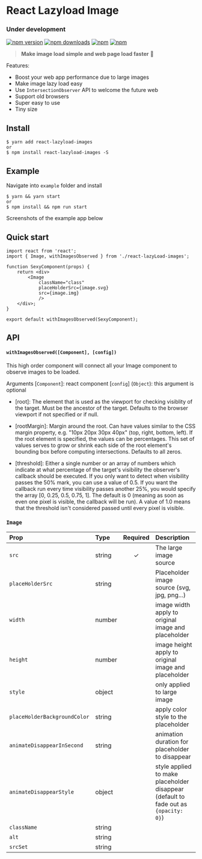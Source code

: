 # React Lazyload Image
### Under development

[![npm version](https://img.shields.io/npm/v/react-lazyload-image.svg?style=flat-square)](https://www.npmjs.com/package/react-lazyload-image) [![npm downloads](https://img.shields.io/npm/dm/react-lazyload-image.svg?style=flat-square)](https://www.npmjs.com/package/react-lazyload-image) [![npm](https://img.shields.io/npm/dt/react-lazyload-image.svg?style=flat-square)](https://www.npmjs.com/package/react-lazyload-image) [![npm](https://img.shields.io/npm/l/react-lazyload-image.svg?style=flat-square)](https://www.npmjs.com/package/react-lazyload-image)

> **Make image load simple and web page load faster** :clap:

Features:

 - Boost your web app performance due to large images
 - Make image lazy load easy
 - Use `IntersectionObserver` API to welcome the future web
 - Support old browsers
 - Super easy to use
 - Tiny size

## Install

    $ yarn add react-lazyload-images
    or
    $ npm install react-lazyload-images -S

## Example

Navigate into `example` folder and install

    $ yarn && yarn start
    or
    $ npm install && npm run start

Screenshots of the example app below

## Quick start
    import react from 'react';
    import { Image, withImagesObserved } from './react-lazyLoad-images';

    function SexyComponent(props) {
	    return <div>
            <Image
                className="class"
                placeHolderSrc={image.svg}
                src={image.img}
                />
        </div>;
    }

    export default withImagesObserved(SexyComponent);

## API

#### `withImagesObserved([Component], [config])`

This high order component will connect all your Image component to observe images to be loaded.

Arguments
[`Component`]: react component
[`config`] (`Object`): this argument is optional


 - [root]: The element that is used as the viewport for checking
   visiblity of the target. Must be the ancestor of the target. Defaults
   to the browser viewport if not specified or if null.

 - [rootMargin]: Margin around the root. Can have values similar to the
   CSS margin property, e.g. "10px 20px 30px 40px" (top, right, bottom,
   left). If the root element is specified, the values can be
   percentages. This set of values serves to grow or shrink each side of
   the root element's bounding box before computing intersections.
   Defaults to all zeros.

 - [threshold]: Either a single number or an array of numbers which
   indicate at what percentage of the target's visibility the observer's
   callback should be executed. If you only want to detect when
   visibility passes the 50% mark, you can use a value of 0.5. If you
   want the callback run every time visibility passes another 25%, you
   would specify the array [0, 0.25, 0.5, 0.75, 1]. The default is 0
   (meaning as soon as even one pixel is visible, the callback will be
   run). A value of 1.0 means that the threshold isn't considered passed
   until every pixel is visible.

### `Image`

| Prop | Type | Required | Description |
| :--- | :--- | :---: | :--- |
| `src` | string | ✓ | The large image source |
| `placeHolderSrc` | string |  | Placeholder image source (svg, jpg, png...) |
| `width` | number |  | image width apply to original image and placeholder |
| `height` | number |  | image height apply to original image and placeholder |
| `style` | object |  | only applied to large image |
| `placeHolderBackgroundColor` | string |  | apply color style to the placeholder  |
| `animateDisappearInSecond` | string |  | animation duration for placeholder to disappear  |
| `animateDisappearStyle` | object |  | style applied to make placeholder disappear (default to fade out as `{opacity: 0}`)  |
| `className` | string |  |  |
| `alt` | string |  | |
| `srcSet` | string |  | |